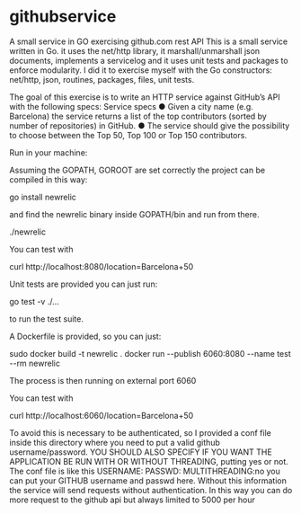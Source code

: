 # githubservice

A small service in GO exercising github.com rest API
This is a small service written in Go. 
it uses the net/http library, it marshall/unmarshall json documents, implements a servicelog and it uses unit tests and packages to enforce modularity.
I did it to exercise myself with the Go constructors: net/http, json, routines, packages, files, unit tests.

The goal of this exercise is to write an HTTP service against GitHub’s API with the following
specs:
Service specs
● Given a city name (e.g. Barcelona) the service returns a list of the top contributors
(sorted by number of repositories) in GitHub.
● The service should give the possibility to choose between the Top 50, Top 100 or Top
150 contributors.

Run in your machine:

Assuming the GOPATH, GOROOT are set correctly the project can be compiled in this way:

go install newrelic

and find the newrelic binary inside GOPATH/bin and run from there.

./newrelic

You can test with

curl http://localhost:8080/location=Barcelona+50

Unit tests are provided you can just run:

go test -v ./...

to run the test suite.

A Dockerfile is provided, so you can just:

sudo  docker build -t newrelic .
docker run --publish 6060:8080 --name test --rm newrelic

The process is then running on external port 6060

You can test with

curl http://localhost:6060/location=Barcelona+50

To avoid this is necessary to be authenticated, so I provided a conf file inside this directory where you need to put
a valid github username/password. YOU SHOULD ALSO SPECIFY IF YOU WANT THE APPLICATION BE RUN WITH OR WITHOUT THREADING,
putting yes or not. The conf file is like this
USERNAME:
PASSWD:
MULTITHREADING:no
you can put your GITHUB username and passwd here. Without this information the service will send requests without authentication.
In this way you can do more request to the github api but always limited to 5000 per hour
